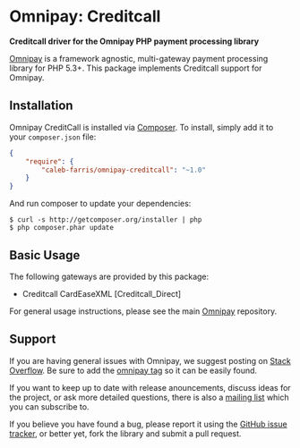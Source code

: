 # Omnipay: Creditcall

**Creditcall driver for the Omnipay PHP payment processing library**

[Omnipay](https://github.com/omnipay/omnipay) is a framework agnostic, multi-gateway payment processing library for PHP 5.3+. This package implements Creditcall support for Omnipay.

## Installation

Omnipay CreditCall is installed via [Composer](http://getcomposer.org/). To install, simply add it to your `composer.json` file:

```json
{
    "require": {
        "caleb-farris/omnipay-creditcall": "~1.0"
    }
}
```

And run composer to update your dependencies:

    $ curl -s http://getcomposer.org/installer | php
    $ php composer.phar update

## Basic Usage

The following gateways are provided by this package:

* Creditcall CardEaseXML [Creditcall_Direct]

For general usage instructions, please see the main [Omnipay](https://github.com/omnipay/omnipay)
repository.

## Support

If you are having general issues with Omnipay, we suggest posting on
[Stack Overflow](http://stackoverflow.com/). Be sure to add the
[omnipay tag](http://stackoverflow.com/questions/tagged/omnipay) so it can be easily found.

If you want to keep up to date with release anouncements, discuss ideas for the project,
or ask more detailed questions, there is also a [mailing list](https://groups.google.com/forum/#!forum/omnipay) which
you can subscribe to.

If you believe you have found a bug, please report it using the [GitHub issue tracker](https://github.com/jan-j/omnipay-creditcall/issues),
or better yet, fork the library and submit a pull request.
